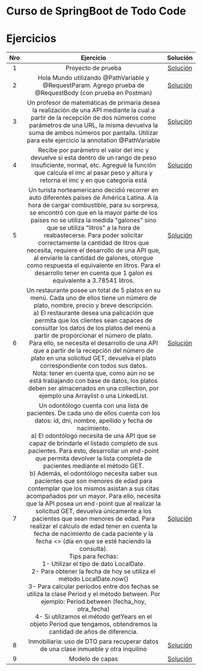 # Curso de SpringBoot de Todo Code




# Ejercicios

| Nro  |                                                          Ejercicio                                                         |                                                                                          Solución                                                                                         |
|:----:|:--------------------------------------------------------------------------------------------------------------------------:|:----------------------------------------------------------------------------------------------------------------------------------------------------------------------------------------:|
| 1  | Proyecto de prueba                                  | [Solución](https://github.com/CaroBima/CursoSpringBoot/tree/master/01%20-%20Primer%20proyecto%20de%20prueba)                |
| 2 | Hola Mundo utilizando @PathVariable y @RequestParam. Agrego prueba de @RequestBody (con prueba en Postman) | [Solución](https://github.com/CaroBima/CursoSpringBoot/tree/master/02%20-%20HolaMundo)                |
| 3 | Un profesor de matemáticas de primaria desea la realización de una API mediante la cual a partir de la recepción de dos números como parámetros de una URL, la misma devuelva la suma de ambos números por pantalla. Utilizar para este ejercicio la annotation @PathVariable  | [Solución](https://github.com/CaroBima/CursoSpringBoot/tree/master/03%20-%20Profesor%20Matem%C3%A1ticas)    |
| 4 | Recibe por parámetro el valor del imc y devuelve si esta dentro de un rango de peso insuficiente, normal, etc. Agregué la función que calcula el imc al pasar peso y altura y retorna el imc y en que categoría está  | [Solución](https://github.com/CaroBima/CursoSpringBoot/tree/master/04%20-%20imccalc)                |
| 5 | Un turista norteamericano decidió recorrer en auto diferentes paises de América Latina. A la hora de cargar combustible, para su sorpresa, se encontró con que en la mayor parte de los países no se utiliza la medida "galones" sino que se utiliza "litros" a la hora de reabastecerse. Para poder solicitar correctamente la cantidad de litros que necesita, requiere el desarrollo de una API que, al enviarle la cantidad de galones, otorgue como respuesta el equivalente en litros. Para el desarrollo tener en cuenta que 1 galon es equivalente a 3.78541 litros.   | [Solución](https://github.com/CaroBima/CursoSpringBoot/tree/master/05%20-%20ejIntegrador%20-%20Turista)                |
| 6 | Un restaurante posee un total de 5 platos en su menú. Cada uno de ellos tiene un número de plato, nombre, precio y breve descripción. <br> a) El restaurante desea una palicación que permita que los clientes sean capaces de consultar los datos de los platos del menú a partir de proporcionar el número de plato. <br> Para ello, se necesita el desarrollo de una API que a partir de la recepción del número de plato en una solicitud GET, devuelva el plato correspondiente con todos sus datos. <br> Nota: tener en cuenta que, como aún no se está trabajando con base de datos, los platos deben ser almacenados en una collection, por ejemplo una Arraylist o una LinkedList.  | [Solución](https://github.com/CaroBima/CursoSpringBoot/tree/master/06%20-%20restaurante)                |
| 7 | Un odontólogo cuenta con una lista de pacientes. De cada uno de ellos cuenta con los datos: id, dni, nombre, apellido y fecha de nacimiento. <br> a) El odontólogo necesita de una API que se capaz de brindarle el listado completo de sus pacientes. Para esto, desarrollar un end-point que permita devolver la lista completa de pacientes mediante el método GET. <br> b) Además, el odontólogo necesita saber sus pacientes que son menores de edad para contemplar que los mismos asistan a sus citas acompañados por un mayor. Para ello, necesita que la API posea un end-point que al realizar la solicitud GET, devuelva únicamente a los pacientes que sean menores de edad. Para realizar el cálculo de edad tener en cuenta la fecha de nacimiento de cada paciente y la fecha <<actual>> (día en que se esté haciendo la consulta). <br> Tips para fechas: <br> 1- Utilizar el tipo de dato LocalDate. <br> 2- Para obtener la fecha de hoy se utiliza el método LocalDate.now() <br> 3- Para calcular períodos entre dos fechas se utiliza la clase Period y el método between. Por ejemplo: Period.between (fecha_hoy, otra_fecha) <br> 4- Si utilizamos el método getYears en el objeto Period que tengamos, obtendremos la cantidad de años de diferencia.  | [Solución](https://github.com/CaroBima/CursoSpringBoot/tree/master/07%20-%20odontologo)                |
| 8 | Inmobiliaria: uso de DTO para recuperar datos de una clase inmueble y otra inquilino  | [Solución](https://github.com/CaroBima/CursoSpringBoot/tree/master/08%20-%20inmo)    |
| 9 | Modelo de capas  | [Solución](https://github.com/CaroBima/CursoSpringBoot/tree/master/09%20-%20modeloCapas)    |



